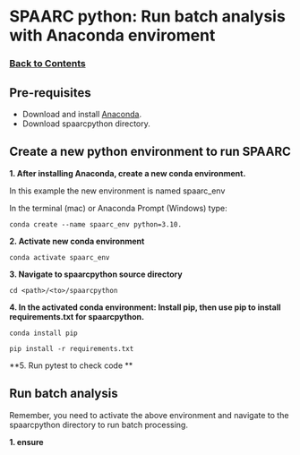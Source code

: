 # SPAARC python: Run batch analysis with Anaconda enviroment

### [Back to Contents](README.md)


## Pre-requisites 

- Download and install [Anaconda](https://www.anaconda.com/products/distribution).
- Download spaarcpython directory.


## Create a new python environment to run SPAARC

**1. After installing Anaconda, create a new conda environment.** 

In this example the new environment is named spaarc_env

In the terminal (mac) or Anaconda Prompt (Windows) type:  

```commandline
conda create --name spaarc_env python=3.10. 
```


**2. Activate new conda environment** 

```commandline
conda activate spaarc_env
```

**3. Navigate to spaarcpython source directory**

```commandline
cd <path>/<to>/spaarcpython
```


**4. In the **activated** conda environment:
Install pip, then use pip to install requirements.txt for spaarcpython.** 


```commandline
conda install pip       
```
```commandline
pip install -r requirements.txt
```

**5. Run pytest to check code **


## Run batch analysis 

Remember, you need to activate the above environment and navigate to the spaarcpython directory to run batch processing.

**1. ensure**














